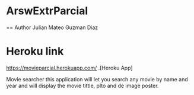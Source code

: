 # ArswExtrParcial
== Author
Julian Mateo Guzman Diaz

# Heroku link
https://movieparcial.herokuapp.com/ .[Heroku App]

Movie searcher
this application will let you search any movie by name and year and will display the movie tittle, plto and de image poster.
